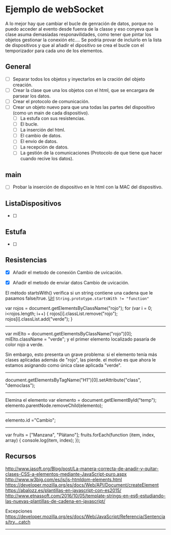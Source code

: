 # Ejemplo de webSocket

A lo mejor hay que cambiar el bucle de genración de datos, porque no puedo acceder al evento desde fuenra de la classe y eso conyeva que la clase asuma demasiadas responavilidades, como tener que pintar los objetos gestionar la conexión etc....
Se podria provar de incluirlo en la lista de dispositivos y que al añadir el dipositivo se crea el bucle con el temporizador para cada uno de los elementos.



## General

-   [ ] Separar todos los objetos y inyectarlos en la cración del objeto creación.
-   [ ] Crear la clase que una los objetos con el html, que se encargara de parsear los datos.
-   [ ] Crear el protocolo de comunicación.
-   [ ] Crear un objeto nuevo para que una todas las partes del dispositivo (como un main de cada dispositivo).
   -   [ ] La estufa con sus resistencias.
   -   [ ] El bucle.
   -   [ ] La inserción del html.
   -   [ ] El cambio de datos.
   -   [ ] El envio de datos.
   -   [ ] La recepción de datos.
   -   [ ] La gestión de la comunicaciones (Protocolo de que tiene que hacer cuando recive los datos).

## main

-   [ ] Probar la inserción de dispositivo en le html con la MAC del dispositivo.


## ListaDispositivos

-   [ ] 


## Estufa

-   [ ] 

## Resistencias

-   [x] Añadir el metodo de conexión Cambio de uvicación.
-   [x] Añadir el metodo de enviar datos Cambio de uvicación.

















El método startsWith() verifica si un string contiene una cadena que le pasamos false/true. [Url](https://developer.mozilla.org/es/docs/Web/JavaScript/Referencia/Objetos_globales/String/startsWith)
`String.prototype.startsWith != "function"`





var rojos = document.getElementsByClassName("rojo");
for (var i = 0; i<rojos.length; i++) {
   rojos[i].classList.remove("rojo");
   rojos[i].classList.add("verde");
}

--------

var miElto = document.getElementsByClassName("rojo")[0];
miElto.className = "verde";
y el primer elemento localizado pasaría de color rojo a verde.

Sin embargo, esto presenta un grave problema: si el elemento tenía más clases aplicadas además de "rojo", las pierde. el motivo es que ahora le estamos asignando como única clase aplicada "verde".

-------

document.getElementsByTagName("H1")[0].setAttribute("class", "democlass");

------

Elemina el elemento
var elemento = document.getElementById("temp");
elemento.parentNode.removeChild(elemento);


-----

elemento.id ="Cambio";

---------
var fruits = ["Manzana", "Plátano"];
fruits.forEach(function (item, index, array) {
    console.log(item, index);
});

## Recursos
<http://www.jasoft.org/Blog/post/La-manera-correcta-de-anadir-y-quitar-clases-CSS-a-elementos-mediante-JavaScript-puro.aspx>
http://www.w3big.com/es/js/js-htmldom-elements.html
https://developer.mozilla.org/es/docs/Web/API/Document/createElement
https://abalozz.es/plantillas-en-javascript-con-es2015/
http://www.etnassoft.com/2016/10/05/template-strings-en-es6-estudiando-las-nuevas-plantillas-de-cadena-en-javascript/

Excepciones
<https://developer.mozilla.org/es/docs/Web/JavaScript/Referencia/Sentencias/try...catch>








--------
